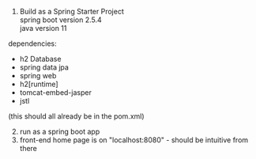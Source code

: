 1) Build as a Spring Starter Project  
   spring boot version 2.5.4  
   java version 11
   
dependencies:
- h2 Database
- spring data jpa
- spring web
- h2[runtime]
- tomcat-embed-jasper
- jstl 

(this should all already be in the pom.xml)

2) run as a spring boot app
 3) front-end home page is on "localhost:8080" - should be intuitive from there
